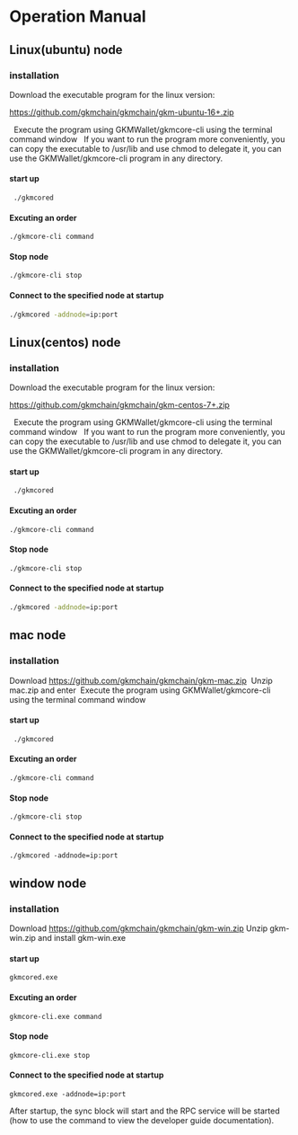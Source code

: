 # Operation Manual


## Linux(ubuntu) node

### installation

 Download the executable program for the linux version:

 https://github.com/gkmchain/gkmchain/gkm-ubuntu-16+.zip



  Execute the program using GKMWallet/gkmcore-cli using the terminal command window
  If you want to run the program more conveniently, you can copy the executable to /usr/lib and use chmod to delegate it, you can use the GKMWallet/gkmcore-cli program in any directory.

#### start up

` ./gkmcored` 

#### Excuting an order

` ./gkmcore-cli command `

#### Stop node

` ./gkmcore-cli stop `

#### Connect to the specified node at startup

```bash
./gkmcored -addnode=ip:port
```


## Linux(centos) node

### installation

 Download the executable program for the linux version:

 https://github.com/gkmchain/gkmchain/gkm-centos-7+.zip



  Execute the program using GKMWallet/gkmcore-cli using the terminal command window
  If you want to run the program more conveniently, you can copy the executable to /usr/lib and use chmod to delegate it, you can use the GKMWallet/gkmcore-cli program in any directory.

#### start up

` ./gkmcored` 

#### Excuting an order

` ./gkmcore-cli command `

#### Stop node

` ./gkmcore-cli stop `

#### Connect to the specified node at startup

```bash
./gkmcored -addnode=ip:port
```


## mac node

### installation

 Download https://github.com/gkmchain/gkmchain/gkm-mac.zip
 Unzip mac.zip and enter
 Execute the program using GKMWallet/gkmcore-cli using the terminal command window

#### start up

` ./gkmcored` 

#### Excuting an order

` ./gkmcore-cli command `

#### Stop node

` ./gkmcore-cli stop `

#### Connect to the specified node at startup

```
./gkmcored -addnode=ip:port
```


## window node

### installation

Download https://github.com/gkmchain/gkmchain/gkm-win.zip
Unzip gkm-win.zip and install gkm-win.exe 

#### start up

` gkmcored.exe ` 

#### Excuting an order

` gkmcore-cli.exe command `

#### Stop node

` gkmcore-cli.exe stop `

#### Connect to the specified node at startup

```
gkmcored.exe -addnode=ip:port
```

After startup, the sync block will start and the RPC service will be started (how to use the command to view the developer guide documentation).
